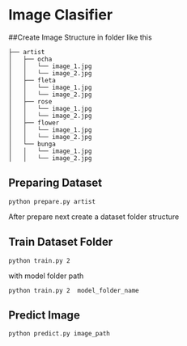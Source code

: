 # Image Clasifier
##Create Image Structure in folder like this
```
├── artist
│   ├── ocha
│   │   └── image_1.jpg
│   │   └── image_2.jpg
│   ├── fleta
│   │   └── image_1.jpg
│   │   └── image_2.jpg
│   ├── rose
│   │   └── image_1.jpg
│   │   └── image_2.jpg
│   ├── flower
│   │   └── image_1.jpg
│   │   └── image_2.jpg
│   └── bunga
│   │   └── image_1.jpg
│   │   └── image_2.jpg
```
## Preparing Dataset
```
python prepare.py artist
```
After prepare next create a dataset folder structure

## Train Dataset Folder
```
python train.py 2  
```
with model folder path
```
python train.py 2  model_folder_name
```

## Predict Image
```
python predict.py image_path
```